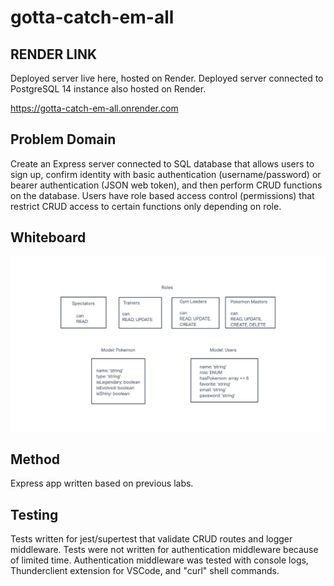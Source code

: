 # gotta-catch-em-all

## RENDER LINK

Deployed server live here, hosted on Render. Deployed server connected to PostgreSQL 14 instance also hosted on Render.

https://gotta-catch-em-all.onrender.com

## Problem Domain

Create an Express server connected to SQL database that allows users to sign up, confirm identity with basic authentication (username/password) or bearer authentication (JSON web token), and then perform CRUD functions on the database. Users have role based access control (permissions) that restrict CRUD access to certain functions only depending on role.

## Whiteboard

![First Whiteboard, showing roles and database models](./img/pokemon-app-whiteboard.png)

## Method

Express app written based on previous labs.

## Testing

Tests written for jest/supertest that validate CRUD routes and logger middleware. Tests were not written for authentication middleware because of limited time. Authentication middleware was tested with console logs, Thunderclient extension for VSCode, and "curl" shell commands.
